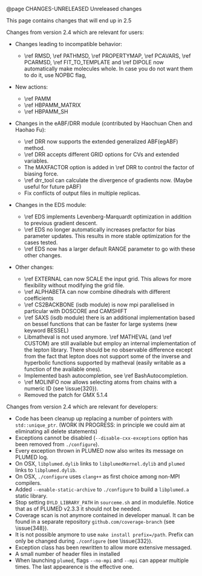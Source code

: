 @page CHANGES-UNRELEASED Unreleased changes

This page contains changes that will end up in 2.5

Changes from version 2.4 which are relevant for users:
- Changes leading to incompatible behavior:
  - \ref RMSD, \ref PATHMSD, \ref PROPERTYMAP, \ref PCAVARS, \ref PCARMSD, \ref FIT_TO_TEMPLATE and \ref DIPOLE now automatically make molecules whole.
    In case you do not want them to do it, use NOPBC flag,

- New actions:
  - \ref PAMM
  - \ref HBPAMM_MATRIX
  - \ref HBPAMM_SH

- Changes in the eABF/DRR module (contributed by Haochuan Chen and Haohao Fu):
  - \ref DRR now supports the extended generalized ABF(egABF) method.
  - \ref DRR accepts different GRID options for CVs and extended variables.
  - The MAXFACTOR option is added in \ref DRR to control the factor of biasing force.
  - \ref drr_tool can calculate the divergence of gradients now. (Maybe useful for future pABF)
  - Fix conflicts of output files in multiple replicas.

- Changes in the EDS module:
  - \ref EDS implements Levenberg-Marquardt optimization in addition to previous gradient descent. 
  - \ref EDS no longer automatically increases prefactor for bias parameter updates. This results in more stable optimization for the cases tested.
  - \ref EDS now has a larger default RANGE parameter to go with these other changes.

- Other changes:
  - \ref EXTERNAL can now SCALE the input grid. This allows for more flexibility without modifying the grid file.
  - \ref ALPHABETA can now combine dihedrals with different coefficients
  - \ref CS2BACKBONE (isdb module) is now mpi parallelised in particular with DOSCORE and CAMSHIFT
  - \ref SAXS (isdb module) there is an additional implementation based on bessel functions that can be faster for large systems (new keyword BESSEL) 
  - Libmatheval is not used anymore. \ref MATHEVAL (and \ref CUSTOM) are still available
    but employ an internal implementation of the lepton library. There should be no observable difference
    except from the fact that lepton does not support some of the inverse and hyperbolic functions supported
    by matheval (easily writable as a function of the available ones).
  - Implemented bash autocompletion, see \ref BashAutocompletion.
  - \ref MOLINFO now allows selecting atoms from chains with a numeric ID (see \issue{320}).
  - Removed the patch for GMX 5.1.4

Changes from version 2.4 which are relevant for developers:
- Code has been cleanup up replacing a number of pointers with `std::unique_ptr`.
  (WORK IN PROGRESS: in principle we could aim at eliminating all delete statements)
- Exceptions cannot be disabled (`--disable-cxx-exceptions` option has been removed from `./configure`).
- Every exception thrown in PLUMED now also writes its message on PLUMED log.
- On OSX, `libplumed.dylib` links to `libplumedKernel.dylib` and `plumed` links to `libplumed.dylib`.
- On OSX, `./configure` uses `clang++` as first choice among non-MPI compilers.
- Added `--enable-static-archive` to `./configure` to build a `libplumed.a` static library.
- Stop setting `DYLD_LIBRARY_PATH` in `sourceme.sh` and in modulefile. Notice that as of PLUMED v2.3.3
  it should not be needed.
- Coverage scan is not anymore contained in developer manual. It can be found in a separate repository
  `github.com/coverage-branch` (see \issue{348}).
- It is not possible anymore to use `make install prefix=/path`. Prefix can only be changed during `./configure` (see \issue{332}).
- Exception class has been rewritten to allow more extensive messaged.
- A small number of header files in installed
- When launching `plumed`, flags `--no-mpi` and `--mpi` can appear multiple times. The last appearence is the effective one.

